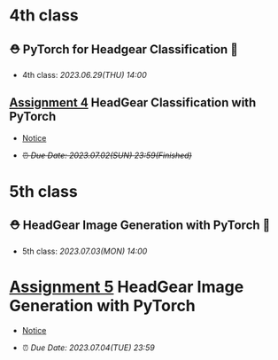 # 4th class

## ⛑️ PyTorch for Headgear Classification 🤖

- 4th class: *2023.06.29(THU) 14:00*

## [Assignment 4](./Assginment_classification/) HeadGear Classification with PyTorch

- [Notice](./Assginment_classification/README.md)

- ~~⏰ *Due Date: 2023.07.02(SUN) 23:59(Finished)*~~

# 5th class

## ⛑️ HeadGear Image Generation with PyTorch 🤖

- 5th class: *2023.07.03(MON) 14:00*

# [Assignment 5](./Assginment_generation/) HeadGear Image Generation with PyTorch 

- [Notice](./Assginment_generation/README.md)

- ⏰ *Due Date: 2023.07.04(TUE) 23:59*
